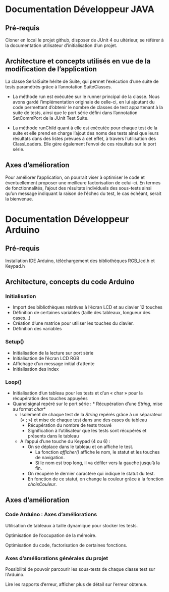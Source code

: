 # Documentation Développeur JAVA

## Pré-requis

Cloner en local le projet github, disposer de JUnit 4 ou ultérieur, se référer à la documentation utilisateur d’initialisation d’un projet.

## Architecture et concepts utilisés en vue de la modification de l’application

La classe SerialSuite hérite de Suite, qui permet l’exécution d’une suite de tests paramétrés grâce à l’annotation SuiteClasses.

* La méthode run est exécutée sur le runner principal de la classe.
Nous avons gardé l’implémentation originale de celle-ci, en lui ajoutant du code permettant d’obtenir le nombre de classes de test appartenant à la suite de tests, ainsi que le port série défini dans l’annotation SetCommPort de la JUnit Test Suite.

* La méthode runChild quant à elle est exécutée pour chaque test de la suite et elle prend en charge l’ajout des noms des tests ainsi que leurs résultats dans des listes prévues à cet effet, à travers l’utilisation des ClassLoaders.
Elle gère également l’envoi de ces résultats sur le port série.

## Axes d’amélioration

Pour améliorer l’application, on pourrait viser à optimiser le code et éventuellement proposer une meilleure factorisation de celui-ci. En termes de fonctionnalités, l’ajout des résultats individuels des sous-tests ainsi qu’un message indiquant la raison de l’échec du test, le cas échéant, serait la bienvenue.

# Documentation Développeur Arduino

## Pré-requis

Installation IDE Arduino, téléchargement des bibliothèques RGB_lcd.h et Keypad.h

## Architecture, concepts du code Arduino

### Initialisation

* Import des bibliothèques relatives à l’écran LCD et au clavier 12 touches
* Définition de certaines variables (taille des tableaux, longueur des cases…)
* Création d’une matrice pour utiliser les touches du clavier.
* Définition des variables

### Setup()

* Initialisation de la lecture sur port série
* Initialisation de l’écran LCD RGB
* Affichage d’un message initial d’attente 
* Initialisation des index

### Loop()

* Initialisation d’un tableau pour les tests et d’un « char » pour la récupération des touches appuyées
* Quand signal repéré sur le port série : 
		* Récupération d’une *String*, mise au format *char**
	* Isolement de chaque test de la *String* repérés grâce à un séparateur (« ; ») et mise de chaque test dans une des cases du tableau
		* Récupération du nombre de tests trouvé
		* Signification à l’utilisateur que les tests sont récupérés et présents dans le tableau
	* A l’appui d’une touche du Keypad (4 ou 6) :
		* On se déplace dans le tableau et on affiche le test.
			* La fonction *afficher()* affiche le nom, le statut et les touches de navigation.
			* Si le nom est trop long, il va défiler vers la gauche jusqu’à la fin.
		* On récupère le dernier caractère qui indique le statut du test.
		* En fonction de ce statut, on change la couleur grâce à la fonction *choixCouleur*.



## Axes d’amélioration

### Code Arduino : Axes d’améliorations

Utilisation de tableaux à taille dynamique pour stocker les tests.

Optimisation de l’occupation de la mémoire.

Optimisation du code, factorisation de certaines fonctions.

### Axes d’améliorations générales du projet

Possibilité de pouvoir parcourir les sous-tests de chaque classe test sur l’Arduino.

Lire les rapports d’erreur, afficher plus de détail sur l’erreur obtenue.
